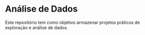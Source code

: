 # Análise de Dados
Este repositório tem como objetivo armazenar projetos práticos de exploração e análise de dados.
